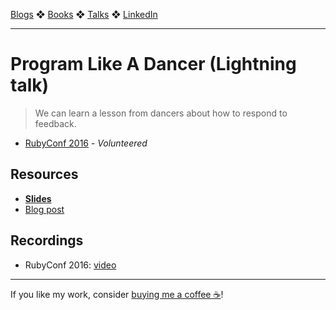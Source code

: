 [Blogs](../blogs.md) ❖ [Books](../books.md) ❖ [Talks](../talks.md) ❖ [LinkedIn](https://www.linkedin.com/in/victoriagonda/)

---

# Program Like A Dancer (Lightning talk)

> We can learn a lesson from dancers about how to respond to feedback.

-   [RubyConf 2016](http://rubyconf.org/) - _Volunteered_

## Resources

-   **[Slides](https://speakerdeck.com/vgonda/program-like-a-dancer)**
-   [Blog post](http://collectiveidea.com/blog/archives/2016/11/02/program-like-a-dancer)

## Recordings

- RubyConf 2016: [video](https://youtu.be/SswGJpZVNFg?t=48m3s)

---

If you like my work, consider [buying me a coffee ☕](https://www.buymeacoffee.com/96JjLEW)!
